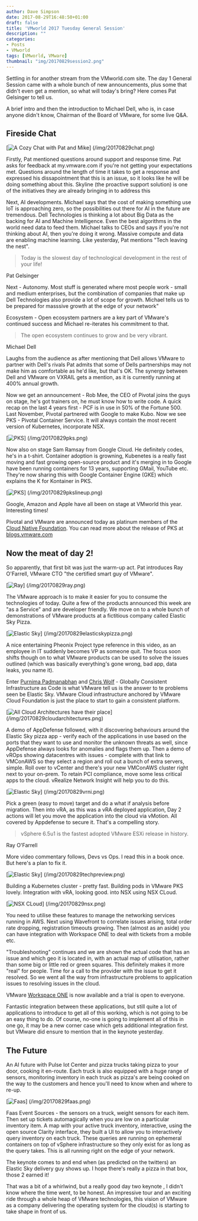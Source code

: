 ```yaml
---
author: Dave Simpson
date: 2017-08-29T16:48:50+01:00
draft: false
title: 'VMworld 2017 Tuesday General Session'
description: ""
categories:
- Posts
- VMworld
tags: [VMworld, VMware]
thumbnail: "img/20170829session2.png"
---
```


Settling in for another stream from the VMworld.com site. The day 1 General Session came with a whole bunch of new announcements, plus some that didn't even get a mention, so what will today's bring? Here comes Pat Gelsinger to tell us.

A brief intro and then the introduction to Michael Dell, who is, in case anyone didn't know, Chairman of the Board of VMware, for some live Q&A. 

## Fireside Chat

[![A Cozy Chat with Pat and Mike](/img/20170829chat.png)] (/img/20170829chat.png)

Firstly, Pat mentioned questions around support and response time. Pat asks for feedback at my.vmware.com if you're not getting your expectations met. Questions around the length of time it takes to get a response and expressed his dissapointment that this is an issue, so it looks like he will be doing something about this. Skyline (the proactive support solution) is one of the initiatives they are already bringing in to address this 

Next, AI developments. Michael says that the cost of making something use IoT is approaching zero, so the possibilities out there for AI in the future are tremendous. Dell Technologies is thinking a lot about Big Data as the backing for AI and Machine Intelligence. Even the best algorithms in the world need data to feed them. Michael talks to CEOs and says if you're not thinking about AI, then you're doing it wrong. Massive compute and data are enabling machine learning. Like yesterday, Pat mentions "Tech leaving the nest". 

> Today is the slowest day of technological development in the rest of your life!

Pat Gelsinger

Next - Autonomy. Most stuff is generated where most people work - small and medium enterprises, but the combination of companies that make up Dell Technologies also provide a lot of scope for growth. Michael tells us to be prepared for masssive growth at the edge of your network"

Ecosystem - Open ecosystem partners are a key part of VMware's continued success and Michael re-iterates his commitment to that. 

> The open ecosystem continues to grow and be very vibrant. 

Michael Dell

Laughs from the audience as after mentioning that Dell allows VMware to partner with Dell's rivals Pat admits that some of Dells partnerships may not make him as comfortable as he'd like, but that's OK. The synergy between Dell and VMware on VXRAIL gets a mention, as it is currently running at 400% annual growth. 

Now we get an announcement - Rob Mee, the CEO of Pivotal joins the guys on stage, he's got trainers on, he must know how to write code. A quick recap on the last 4 years first - PCF is in use in 50% of the Fortune 500. Last November, Pivotal partnered with Google to make Kubo. Now we see PKS - Pivotal Container Service. It will always contain the most recent version of Kubernetes, incorporate NSX. 

[![PKS](/img/20170829pks.png)] (/img/20170829pks.png)

Now also on stage Sam Ramsay from Google Cloud. He definitely codes, he's in a t-shirt. Container adoption is growning, Kubenetes is a really fast moving and fast growing open-source product and it's merging in to 
Google have been running containers for 13 years, supporting GMail, YouTube etc. They're now sharing this with Google Container Engine (GKE) which explains the K for Kontainer in PKS. 

[![PKS](/img/20170829pkslineup.png)] (/img/20170829pkslineup.png)

Google, Amazon and Apple have all been on stage at VMworld this year. Interesting times!

Pivotal and VMware are announced today as platinum members of the [Cloud Native Foundation](https://twitter.com/CloudNativeFdn). You can read more about the release of PKS at [blogs.vmware.com](https://blogs.vmware.com/cloudnative/2017/08/29/vmware-pivotal-container-service/)

## Now the meat of day 2!

So apparently, that first bit was just the warm-up act. Pat introduces Ray O'Farrell, VMware CTO "the certified smart guy of VMware". 

[![Ray](/img/20170829ray.png)] (/img/20170829ray.png)

The VMware approach is to make it easier for you to consume the technologies of today. Quite a few of the products announced this week are "as a Service" and are developer friendly. We move on to a whole bunch of demonstrations of VMware products at a fictitious company called Elastic Sky Pizza.

[![Elastic Sky](/img/20170829elasticskypizza.png)] (/img/20170829elasticskypizza.png)

A nice entertaining Pheonix Project type reference in this video, as an employee in IT suddenly becomes VP as someone quit. The focus soon shifts though on to what VMware products can be used to solve the issues outlined (which was basically everything's gone wrong, bad app, data leaks, you name it).

Enter [Purnima Padmanabhan](https://twitter.com/PPadmanabhan) and [Chris Wolf](https://twitter.com/cswolf) - Globally Consistent Infrastructure as Code is what VMware tell us is the answer to te problems seen be Elastic Sky. VMware Cloud infrastructure anchored by VMware Cloud Foundation is just the place to start to gain a consistent platform. 

[![All Cloud Architectures have their place](/img/20170829cloudarchitectures.png)] (/img/20170829cloudarchitectures.png)

A demo of AppDefense followed, with it discovering behaviours around the Elastic Sky pizza app - verify each of the applications in use based on the ports that they want to use and monitor the unknown threats as well, since AppDefense always looks for anomalies and flags them up. Then a demo of vROps showing datacentres with issues - complete with that link to VMConAWS so they select a region and roll out a bunch of extra servers, simple. Roll over to vCenter and there's your new VMConAWS cluster right next to your on-prem. To retain PCI compliance, move some less critical apps to the cloud. vRealize Network Insight will help you to do this. 

[![Elastic Sky](/img/20170829vrni.png)] (/img/20170829vrni.png)

Pick a green (easy to move) target and do a what if analysis before migration. Then into vRA, as this was a vRA deployed application, Day 2 actions will let you move the application into the cloud via vMotion. All covered by Appdefense to secure it. That's a compelling story.

> vSphere 6.5u1 is the fastest adopted VMware ESXi release in history.

Ray O'Farrell

More video commentary follows, Devs vs Ops. I read this in a book once. But here's a plan to fix it.

[![Elastic Sky](/img/20170829techpreview.png)] (/img/20170829techpreview.png)

Building a Kubernetes cluster - pretty fast. Building pods in VMware PKS lovely. Integration with vRA, looking good. 
into NSX using NSX CLoud.

[![NSX CLoud](/img/20170829nsx.png)] (/img/20170829nsx.png)

You need to utilise these features to manage the networking services running in AWS. Next using Wavefront to correlate issues arising, total order rate dropping, registration timeouts growing. Then (almost as an aside) you can have integration with Workspace ONE to deal with tickets from a mobile etc.

"Troubleshooting" continues and we are shown the actual code that has an issue and which geo it is located in, with an actual map of utilisation, rather than some big or little red or green squares. This definitely makes it more "real" for people. Time for a call to the provider with the issue to get it resolved. So we went all the way from infrastructure problems to application issues to resolving issues in the cloud. 

VMware [Workspace ONE](https://www.vmware.com/uk/products/workspace-one.html) is now available and a trial is open to everyone.

Fantastic integration between these applications, but still quite a lot of applications to introduce to get all of this working, which is not going to be an easy thing to do. Of course, no-one is going to implement all of this in one go, it may be a new corner case which gets additional integration first. but VMware did ensure to mention that in the keynote yesterday.

## The Future
An AI future with Pulse Iot Center and pizza trucks taking pizza to your door, cooking it en-route. Each truck is also equipped with a huge range of sensors, monitoring inventory in each truck as pizza's are being cooked on the way to the customers and hence you'll need to know when and where to re-up.

[![Faas](/img/20170829faas.png)] (/img/20170829faas.png)

Faas Event Sources - the sensors on a truck, weight sensors for each item.
Then set up tickets automagically when you are low on a particular inventory item. 
A map with your active truck inventory, interactive, using the open source Clarity interface, they built a UI to allow you to interactively query inventory on each truck. These queries are running on ephemeral containers on top of vSphere infrastructure so they only exist for as long as the query takes. This is all running right on the edge of your network.

The keynote comes to and end when (as predicted on the twitters) an Elastic Sky delivery guy shows up. I hope there's really a pizza in that box, those 2 earned it!

That was a bit of a whirlwind, but a really good day two keynote , I didn't know where the time went, to be honest. An impressive tour and an exciting ride through a whole heap of VMware technologies, this vision of VMware as a company delivering the operating system for the cloud(s) is starting to take shape in front of us. 
